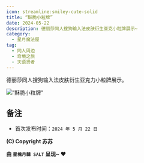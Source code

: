 ```yaml
---
icon: streamline:smiley-cute-solid
title: “酥脆小粒牌”
date: 2024-05-22
description: 德丽莎同人搜狗输入法皮肤衍生亚克小粒牌展示~
category:
  - 星月魔法屋
tag:
  - 同人周边
  - 奇境之旅
  - 天语贤者
---
```


德丽莎同人搜狗输入法皮肤衍生亚克力小粒牌展示。

<!-- more -->

![“酥脆小粒牌”](https://cdn.jsdelivr.net/gh/saltapocalypse/CDN/SALT/pages/cabinet/2405-Crisp.png "“酥脆小粒牌” 宣图")

## 备注

- 首次发布时间：`2024 年 5 月 22 日`

**(C) Copyright 苏苏**

**由 `星槐月棘 SALT` 呈现~ :heart:**